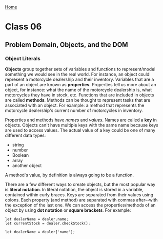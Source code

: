 [Home](README.md)

# Class 06

## Problem Domain, Objects, and the DOM

### Object Literals

**Objects** group together sets of variables and functions to represent/model something we would see in the real world.
For instance, an object could represent a motorcycle dealership and their inventory.
Variables that are a part of an object are known as **properties**.
Properties tell us more about an object, for instance: what the name of the motorcycle dealership is, what motorcycles they have in stock, etc.
Functions that are included in objects are called **methods**.
Methods can be thought to represent tasks that are associated with an object.
For example: a method that represents the motorcycle dealership's current number of motorcycles in inventory.

Properties and methods have *names* and *values*.
Names are called a **key** in objects.
Objects can't have multiple keys with the same name because keys are used to access values.
The actual value of a key could be one of many different data types:

- string
- number
- Boolean
- array
- another object

A method's value, by definition is always going to be a function.

There are a few different ways to create objects, but the most popular way is **literal notation**.
In literal notation, the object is stored in a variable, contained within curly braces.
Keys are separated from their values using colons.
Each property (and method) are separated with commas after--with the exception of the last one.
We can access the properties/methods of an object by using **dot notation** or **square brackets**.
For example:

```
let dealerName = dealer.name;
let currentStock = dealer.checkStock();

let dealerName = dealer['name'];
```
